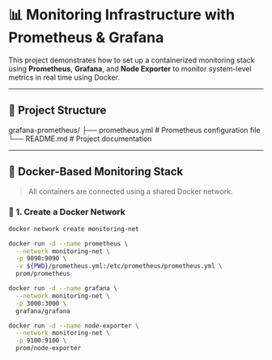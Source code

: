 # 📊 Monitoring Infrastructure with Prometheus & Grafana

This project demonstrates how to set up a containerized monitoring stack using **Prometheus**, **Grafana**, and **Node Exporter** to monitor system-level metrics in real time using Docker.

---

## 📁 Project Structure


grafana-prometheus/
├── prometheus.yml # Prometheus configuration file
└── README.md # Project documentation


---

## 🐳 Docker-Based Monitoring Stack

> All containers are connected using a shared Docker network.

### 🔹 1. Create a Docker Network

```bash
docker network create monitoring-net

docker run -d --name prometheus \
  --network monitoring-net \
  -p 9090:9090 \
  -v ${PWD}/prometheus.yml:/etc/prometheus/prometheus.yml \
  prom/prometheus

docker run -d --name grafana \
  --network monitoring-net \
  -p 3000:3000 \
  grafana/grafana

docker run -d --name node-exporter \
  --network monitoring-net \
  -p 9100:9100 \
  prom/node-exporter

